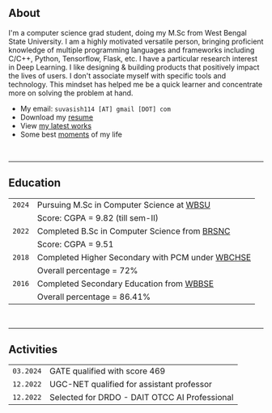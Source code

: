 ## About

I'm a computer science grad student, doing my M.Sc from West Bengal State University. I am a highly motivated versatile
person, bringing proficient knowledge of multiple programming languages and frameworks including C/C++, Python,
Tensorflow, Flask, etc. I have a particular research interest in Deep Learning. I like designing & building products
that positively impact the lives of users. I don't associate myself with specific tools and technology. This mindset has
helped me be a quick learner and concentrate more on solving the problem at hand.

- My email: `suvasish114 [AT] gmail [DOT] com`
- Download my [resume](https://docs.google.com/document/d/1SqeaGomM8mOWTa1eXDHmk4BIC65DJAfTGBKAwCgPMtU/edit?usp=sharing)
- View [my latest works](/works.html)
- Some best [moments](/gallery.html) of my life

<br>

----
## Education

|||
|-|-|
|`2024`|Pursuing M.Sc in Computer Science at [WBSU](https://www.wbsu.ac.in/)|
||Score: CGPA = 9.82 (till sem-II)|
|`2022`|Completed B.Sc in Computer Science from [BRSNC](https://www.brsnc.in/)|
||Score: CGPA = 9.51|
|`2018`|Completed Higher Secondary with PCM under [WBCHSE](https://wbchse.wb.gov.in/)|
||Overall percentage = 72%|
|`2016`|Completed Secondary Education from [WBBSE](https://wbbse.wb.gov.in)|
||Overall percentage = 86.41%|

<br>

----
## Activities

|||
|-|-|
|`03.2024`|GATE qualified with score 469|
|`12.2022`|UGC-NET qualified for assistant professor|
|`12.2022`|Selected for DRDO - DAIT OTCC AI Professional|
